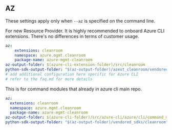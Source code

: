 ## AZ

These settings apply only when `--az` is specified on the command line.

For new Resource Provider. It is highly recommended to onboard Azure CLI extensions. There's no differences in terms of customer usage. 

``` yaml $(az) && $(target-mode) != 'core'
az:
    extensions: cleanroom
    namespace: azure.mgmt.cleanroom
    package-name: azure-mgmt-cleanroom
az-output-folder: $(azure-cli-extension-folder)/src/cleanroom
python-sdk-output-folder: "$(az-output-folder)/azext_cleanroom/vendored_sdks/cleanroom"
# add additional configuration here specific for Azure CLI
# refer to the faq.md for more details
```



This is for command modules that already in azure cli main repo. 
``` yaml $(az) && $(target-mode) == 'core'
az:
  extensions: cleanroom
  namespace: azure.mgmt.cleanroom
  package-name: azure-mgmt-cleanroom
az-output-folder: $(azure-cli-folder)/src/azure-cli/azure/cli/command_modules/cleanroom
python-sdk-output-folder: "$(az-output-folder)/vendored_sdks/cleanroom"
``` 